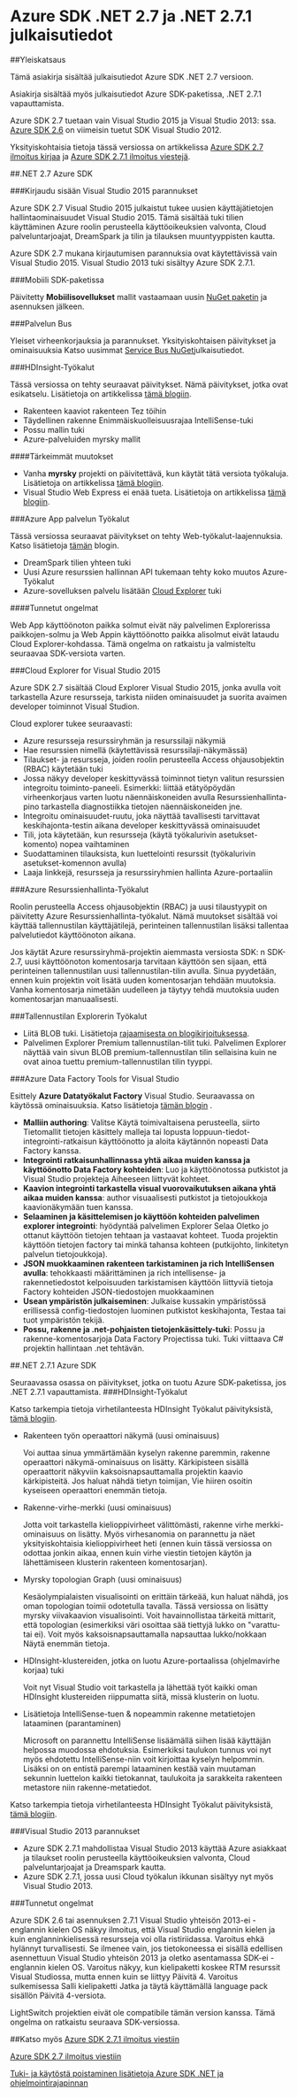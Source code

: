
<properties 
   pageTitle="Azure SDK .NET 2.7 ja .NET 2.7.1 julkaisutiedot" 
   description="Azure SDK .NET 2.7 ja .NET 2.7.1 julkaisutiedot" 
   services="app-service\web" 
   documentationCenter=".net" 
   authors="Juliako" 
   manager="erikre" 
   editor=""/>

<tags
   ms.service="app-service"
   ms.devlang="multiple"
   ms.topic="article"
   ms.tgt_pltfrm="na"
   ms.workload="integration" 
   ms.date="10/17/2016"
   ms.author="juliako"/>

# <a name="azure-sdk-for-net-27-and-net-271-release-notes"></a>Azure SDK .NET 2.7 ja .NET 2.7.1 julkaisutiedot

##<a name="overview"></a>Yleiskatsaus

Tämä asiakirja sisältää julkaisutiedot Azure SDK .NET 2.7 versioon. 

Asiakirja sisältää myös julkaisutiedot Azure SDK-paketissa, .NET 2.7.1 vapauttamista.

Azure SDK 2.7 tuetaan vain Visual Studio 2015 ja Visual Studio 2013: ssa. [Azure SDK 2.6](https://azure.microsoft.com/downloads/) on viimeisin tuetut SDK Visual Studio 2012.

Yksityiskohtaisia tietoja tässä versiossa on artikkelissa [Azure SDK 2.7 ilmoitus kirjaa](https://azure.microsoft.com/blog/2015/07/20/announcing-the-azure-sdk-2-7-for-net/) ja [Azure SDK 2.7.1 ilmoitus viestejä](http://go.microsoft.com/fwlink/?LinkId=623850).

##<a name="azure-sdk-for-net-27"></a>.NET 2.7 Azure SDK

###<a name="sign-in-improvements-for-visual-studio-2015"></a>Kirjaudu sisään Visual Studio 2015 parannukset

Azure SDK 2.7 Visual Studio 2015 julkaistut tukee uusien käyttäjätietojen hallintaominaisuudet Visual Studio 2015.  Tämä sisältää tuki tilien käyttäminen Azure roolin perusteella käyttöoikeuksien valvonta, Cloud palveluntarjoajat, DreamSpark ja tilin ja tilauksen muuntyyppisten kautta.

Azure SDK 2.7 mukana kirjautumisen parannuksia ovat käytettävissä vain Visual Studio 2015. Visual Studio 2013 tuki sisältyy Azure SDK 2.7.1.


###<a name="mobile-sdk"></a>Mobiili SDK-paketissa

Päivitetty **Mobiilisovellukset** mallit vastaamaan uusin [NuGet paketin](https://www.nuget.org/packages/Microsoft.Azure.Mobile.Server/) ja asennuksen jälkeen.

###<a name="service-bus"></a>Palvelun Bus 

Yleiset virheenkorjauksia ja parannukset. Yksityiskohtaisen päivitykset ja ominaisuuksia Katso uusimmat [Service Bus NuGet](http://www.nuget.org/packages/WindowsAzure.ServiceBus/)julkaisutiedot.

###<a name="hdinsight-tools"></a>HDInsight-Työkalut 

Tässä versiossa on tehty seuraavat päivitykset. Nämä päivitykset, jotka ovat esikatselu. Lisätietoja on artikkelissa [tämä blogiin](http://go.microsoft.com/fwlink/?LinkId=619108).

- Rakenteen kaaviot rakenteen Tez töihin
- Täydellinen rakenne Enimmäiskuolleisuusrajaa IntelliSense-tuki
- Possu mallin tuki
- Azure-palveluiden myrsky mallit

####<a name="breaking-changes"></a>Tärkeimmät muutokset

- Vanha **myrsky** projekti on päivitettävä, kun käytät tätä versiota työkaluja. Lisätietoja on artikkelissa [tämä blogiin](http://go.microsoft.com/fwlink/?LinkId=619108).
- Visual Studio Web Express ei enää tueta. Lisätietoja on artikkelissa [tämä blogiin](http://go.microsoft.com/fwlink/?LinkId=619108).

###<a name="azure-app-service-tools"></a>Azure App palvelun Työkalut

Tässä versiossa seuraavat päivitykset on tehty Web-työkalut-laajennuksia. Katso lisätietoja [tämän](https://azure.microsoft.com/blog/2015/07/20/announcing-the-azure-sdk-2-7-for-net/) blogin. 

- DreamSpark tilien yhteen tuki
- Uusi Azure resurssien hallinnan API tukemaan tehty koko muutos Azure-Työkalut
- Azure-sovelluksen palvelu lisätään [Cloud Explorer](#cloud_explorer) tuki

####<a name="known-issues"></a>Tunnetut ongelmat

Web App käyttöönoton paikka solmut eivät näy palvelimen Explorerissa paikkojen-solmu ja Web Appin käyttöönotto paikka alisolmut eivät lataudu Cloud Explorer-kohdassa. Tämä ongelma on ratkaistu ja valmisteltu seuraavaa SDK-versiota varten. 


###<a name="cloud_explorer"></a>Cloud Explorer for Visual Studio 2015

Azure SDK 2.7 sisältää Cloud Explorer Visual Studio 2015, jonka avulla voit tarkastella Azure resursseja, tarkista niiden ominaisuudet ja suorita avaimen developer toiminnot Visual Studion. 

Cloud explorer tukee seuraavasti:

- Azure resursseja resurssiryhmän ja resurssilaji näkymiä 
- Hae resurssien nimellä (käytettävissä resurssilaji-näkymässä)
- Tilaukset- ja resursseja, joiden roolin perusteella Access ohjausobjektin (RBAC) käytetään tuki 
- Jossa näkyy developer keskittyvässä toiminnot tietyn valitun resurssien integroitu toiminto-paneeli. Esimerkki: liittää etätyöpöydän virheenkorjaus varten luotu näennäiskoneiden avulla Resurssienhallinta-pino tarkastella diagnostiikka tietojen näennäiskoneiden jne.
- Integroitu ominaisuudet-ruutu, joka näyttää tavallisesti tarvittavat keskihajonta-testin aikana developer keskittyvässä ominaisuudet 
- Tili, jota käytetään, kun resursseja (käytä työkalurivin asetukset-komento) nopea vaihtaminen 
- Suodattaminen tilauksista, kun luettelointi resurssit (työkalurivin asetukset-komennon avulla) 
- Laaja linkkejä, resursseja ja resurssiryhmien hallinta Azure-portaaliin 
 
 
###<a name="azure-resource-manager-tools"></a>Azure Resurssienhallinta-Työkalut 

Roolin perusteella Access ohjausobjektin (RBAC) ja uusi tilaustyypit on päivitetty Azure Resurssienhallinta-työkalut.  Nämä muutokset sisältää voi käyttää tallennustilan käyttäjätilejä, perinteinen tallennustilan lisäksi tallentaa palvelutiedot käyttöönoton aikana.  

Jos käytät Azure resurssiryhmä-projektin aiemmasta versiosta SDK: n SDK-2.7, uusi käyttöönoton komentosarja tarvitaan käyttöön sen sijaan, että perinteinen tallennustilan uusi tallennustilan-tilin avulla.  Sinua pyydetään, ennen kuin projektin voit lisätä uuden komentosarjan tehdään muutoksia.  Vanha komentosarja nimetään uudelleen ja täytyy tehdä muutoksia uuden komentosarjan manuaalisesti.
 
 
###<a name="storage-explorer-tools"></a>Tallennustilan Explorerin Työkalut 

- Liitä BLOB tuki. Lisätietoja [rajaamisesta on blogikirjoituksessa](http://blogs.msdn.com/b/windowsazurestorage/archive/2015/04/13/introducing-azure-storage-append-blob.aspx). 
- Palvelimen Explorer Premium tallennustilan-tilit tuki. Palvelimen Explorer näyttää vain sivun BLOB premium-tallennustilan tilin sellaisina kuin ne ovat ainoa tuettu premium-tallennustilan tilin tyyppi.

###<a name="azure-data-factory-tools-for-visual-studio"></a>Azure Data Factory Tools for Visual Studio 

Esittely **Azure Datatyökalut Factory** Visual Studio. Seuraavassa on käytössä ominaisuuksia. Katso lisätietoja [tämän blogin](http://go.microsoft.com/fwlink/?LinkId=617530) .

- **Malliin authoring**: Valitse Käytä toimivaltaisena perusteella, siirto Tietomallit tietojen käsittely malleja tai lopusta loppuun-tiedot-integrointi-ratkaisun käyttöönotto ja aloita käytännön nopeasti Data Factory kanssa. 
- **Integrointi ratkaisunhallinnassa yhtä aikaa muiden kanssa ja käyttöönotto Data Factory kohteiden**: Luo ja käyttöönotossa putkistot ja Visual Studio projekteja Aiheeseen liittyvät kohteet. 
- **Kaavion integrointi tarkastella visual vuorovaikutuksen aikana yhtä aikaa muiden kanssa**: author visuaalisesti putkistot ja tietojoukkoja kaavionäkymään tuen kanssa. 
- **Selaaminen ja käsittelemisen jo käyttöön kohteiden palvelimen explorer integrointi**: hyödyntää palvelimen Explorer Selaa Oletko jo ottanut käyttöön tietojen tehtaan ja vastaavat kohteet. Tuoda projektin käyttöön tietojen factory tai minkä tahansa kohteen (putkijohto, linkitetyn palvelun tietojoukkoja). 
- **JSON muokkaaminen rakenteen tarkistaminen ja rich IntelliSensen avulla**: tehokkaasti määrittäminen ja rich intellisense- ja rakennetiedostot kelpoisuuden tarkistamisen käyttöön liittyviä tietoja Factory kohteiden JSON-tiedostojen muokkaaminen 
- **Usean ympäristön julkaiseminen**: Julkaise kussakin ympäristössä erillisessä config-tiedostojen luominen putkistot keskihajonta, Testaa tai tuot ympäristön tekijä.
- **Possu, rakenne ja .net-pohjaisten tietojenkäsittely-tuki**: Possu ja rakenne-komentosarjoja Data Factory Projectissa tuki. Tuki viittaava C# projektin hallintaan .net tehtävän.

##<a name="azure-sdk-for-net-271"></a>.NET 2.7.1 Azure SDK

Seuraavassa osassa on päivitykset, jotka on tuotu Azure SDK-paketissa, jos .NET 2.7.1 vapauttamista.
###<a name="hdinsight-tools"></a>HDInsight-Työkalut 

Katso tarkempia tietoja virhetilanteesta HDInsight Työkalut päivityksistä, [tämä blogiin](http://go.microsoft.com/fwlink/?LinkId=623831).

- Rakenteen työn operaattori näkymä (uusi ominaisuus)

    Voi auttaa sinua ymmärtämään kyselyn rakenne paremmin, rakenne operaattori näkymä-ominaisuus on lisätty. Kärkipisteen sisällä operaattorit näkyviin kaksoisnapsauttamalla projektin kaavio kärkipisteitä. Jos haluat nähdä tietyn toimijan, Vie hiiren osoitin kyseiseen operaattori enemmän tietoja.
- Rakenne-virhe-merkki (uusi ominaisuus)

    Jotta voit tarkastella kielioppivirheet välittömästi, rakenne virhe merkki-ominaisuus on lisätty. Myös virhesanomia on parannettu ja näet yksityiskohtaisia kielioppivirheet heti (ennen kuin tässä versiossa on odottaa jonkin aikaa, ennen kuin virhe viestin tietojen käytön ja lähettämiseen klusterin rakenteen komentosarjan).  
- Myrsky topologian Graph (uusi ominaisuus)

    Kesäolympialaisten visualisointi on erittäin tärkeää, kun haluat nähdä, jos oman topologian toimii odotetulla tavalla. Tässä versiossa on lisätty myrsky viivakaavion visualisointi. Voit havainnollistaa tärkeitä mittarit, että topologian (esimerkiksi väri osoittaa sää tiettyjä lukko on "varattu- tai ei). Voit myös kaksoisnapsauttamalla napsauttaa lukko/nokkaan Näytä enemmän tietoja.

- HDInsight-klustereiden, jotka on luotu Azure-portaalissa (ohjelmavirhe korjaa) tuki

    Voit nyt Visual Studio voit tarkastella ja lähettää työt kaikki oman HDInsight klustereiden riippumatta siitä, missä klusterin on luotu.

- Lisätietoja IntelliSense-tuen & nopeammin rakenne metatietojen lataaminen (parantaminen)

    Microsoft on parannettu IntelliSense lisäämällä siihen lisää käyttäjän helpossa muodossa ehdotuksia. Esimerkiksi taulukon tunnus voi nyt myös ehdotettu IntelliSense-niin voit kirjoittaa kyselyn helpommin. Lisäksi on on entistä parempi lataaminen kestää vain muutaman sekunnin luettelon kaikki tietokannat, taulukoita ja sarakkeita rakenteen metastore niin rakenne-metatiedot.

Katso tarkempia tietoja virhetilanteesta HDInsight Työkalut päivityksistä, [tämä blogiin](http://go.microsoft.com/fwlink/?LinkId=623831).

###<a name="improvements-in-visual-studio-2013"></a>Visual Studio 2013 parannukset

- Azure SDK 2.7.1 mahdollistaa Visual Studio 2013 käyttää Azure asiakkaat ja tilaukset roolin perusteella käyttöoikeuksien valvonta, Cloud palveluntarjoajat ja Dreamspark kautta.
- Azure SDK 2.7.1, jossa uusi Cloud työkalun ikkunan sisältyy nyt myös Visual Studio 2013.

###<a name="known-issues"></a>Tunnetut ongelmat

Azure SDK 2.6 tai asennuksen 2.7.1 Visual Studio yhteisön 2013-ei - englannin kielen OS näkyy ilmoitus, että Visual Studio englannin kielen ja kuin englanninkielisessä resursseja voi olla ristiriidassa. Varoitus ehkä hylännyt turvallisesti. Se ilmenee vain, jos tietokoneessa ei sisällä edellisen asennettuun Visual Studio yhteisön 2013 ja oletko asentamassa SDK-ei - englannin kielen OS. Varoitus näkyy, kun kielipaketti koskee RTM resurssit Visual Studiossa, mutta ennen kuin se liittyy Päivitä 4. Varoitus sulkemisessa Salli kielipaketti Jatka ja täytä käyttämällä language pack sisällön Päivitä 4-versiota.

LightSwitch projektien eivät ole compatibile tämän version kanssa. Tämä ongelma on ratkaistu seuraava SDK-versiossa.

##<a name="also-see"></a>Katso myös
[Azure SDK 2.7.1 ilmoitus viestiin](http://go.microsoft.com/fwlink/?LinkId=623850)

[Azure SDK 2.7 ilmoitus viestiin](https://azure.microsoft.com/blog/2015/07/20/announcing-the-azure-sdk-2-7-for-net/)

[Tuki- ja käytöstä poistaminen lisätietoja Azure SDK .NET ja ohjelmointirajapinnan](https://msdn.microsoft.com/library/azure/dn479282.aspx/)
